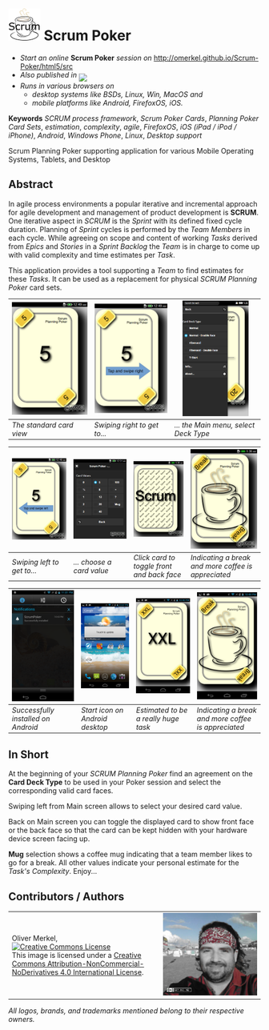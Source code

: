 <img alt="Scrum Planning Poker Cards" width="64" src="html5/src/img/icons/scrumpoker64.png" /> Scrum Poker
====================

* <em>Start an online</em> <b>Scrum Poker</b> <em>session on</em> http://omerkel.github.io/Scrum-Poker/html5/src
* <em>Also published in</em> <a href="https://marketplace.firefox.com/app/scrumpoker"><img align="middle" width="150px" src="https://marketplace.cdn.mozilla.net/media/fireplace/img/pretty/marketplace_logo.png" /></a>
* <em>Runs in various browsers on</em>
    * <em>desktop systems like BSDs, Linux, Win, MacOS and</em>
    * <em>mobile platforms like Android, FirefoxOS, iOS.</em>

__Keywords__ _SCRUM process framework_, _Scrum Poker Cards_, _Planning Poker Card Sets_, _estimation_, _complexity_, _agile_, _FirefoxOS_, _iOS (iPad / iPod / iPhone)_, _Android_, _Windows Phone_, _Linux_, _Desktop support_

Scrum Planning Poker supporting application for various Mobile Operating Systems, Tablets, and Desktop

Abstract
--------

<p>In agile process environments a popular iterative and incremental approach for
  agile development and management of product development is <strong>SCRUM</strong>.
  One iterative aspect in <em>SCRUM</em> is the <em>Sprint</em> with its defined
  fixed cycle duration. Planning of <em>Sprint</em> cycles is performed by the
  <em>Team Members</em> in each cycle. While agreeing on scope and content of
  working <em>Tasks</em> derived from <em>Epics</em> and <em>Stories</em> in
  a <em>Sprint Backlog</em> the <em>Team</em> is in charge to come up with valid
  complexity and time estimates per <em>Task</em>.</p>
<p>This application provides a tool supporting a <em>Team</em> to find estimates for these
  <em>Tasks</em>. It can be used as a replacement for physical <em>SCRUM Planning Poker</em>
  card sets.</p>
  
| <img src="res/cardview.png" alt="The standard card view" width="100%" /> | <img src="res/cardview_swipe_right.png" alt="Swiping right to get to..." width="100%" /> | <img src="res/swiperight-mainmenu.png" alt="... the Main menu" width="80%" /> |
| --- | --- | --- |
| _The standard card view_ | _Swiping right to get to..._ | _... the Main menu, select Deck Type_ |

| <img src="res/cardview_swipe_left.png" alt="Swiping left to get to..." width="100%" /> | <img src="res/cardvalues-normal.png" alt="... choose a card value" width="100%" /> | <img src="res/cardbackface.png" alt="Click card to toggle front and back face" width="100%" /> | <img src="res/ineedabreakandmorecoffee.png" alt="Indicating a break and more coffee is appreciated" width="100%" /> |
| --- | --- | --- | --- |
| _Swiping left to get to..._ | _... choose a card value_ | _Click card to toggle front and back face_ | _Indicating a break and more coffee is appreciated_ |

| <img src="res/acer_android_scrum_poker_installed.png" alt="Successfully installed on Android" width="100%" /> | <img src="res/acer_android_start_icons.png" alt="Start icon on Android desktop" width="100%" /> | <img src="res/acer_android_xxl.png" alt="Estimated to be a really huge task" width="100%" /> | <img src="res/acer_android_coffee_break.png" alt="Indicating a break and more coffee is appreciated" width="100%" /> |
| --- | --- | --- | --- |
| _Successfully installed on Android_ | _Start icon on Android desktop_ | _Estimated to be a really huge task_ | _Indicating a break and more coffee is appreciated_ |

In Short
--------

<p>At the beginning of your <em>SCRUM Planning Poker</em> find an agreement on the
  <strong>Card Deck Type</strong> to be used in your Poker session and select the
  corresponding valid card faces.</p>
<p>Swiping left from Main screen allows to select your desired card value.</p>
<p>Back on Main screen you can toggle the displayed card to show front face or the
  back face so that the card can be kept hidden with your hardware device screen
  facing up.</p>
<p><strong>Mug</strong> selection shows a coffee mug indicating that a team member likes
  to go for a break. All other values indicate your personal estimate for the
  <em>Task's Complexity</em>. Enjoy...</p>

Contributors / Authors
----------------------

<table>
  <tr>
    <td><p>Oliver Merkel,<br /><a rel="license" href="http://creativecommons.org/licenses/by-nc-nd/4.0/"><img alt="Creative Commons License" style="border-width:0" src="http://i.creativecommons.org/l/by-nc-nd/4.0/88x31.png" /></a><br />This image is licensed under a <a rel="license" href="http://creativecommons.org/licenses/by-nc-nd/4.0/">Creative Commons Attribution-NonCommercial-NoDerivatives 4.0 International License</a>.    
    </p>
    </td>
    <td width="40%"><img width="100%" ondragstart="return false;" alt="Oliver Merkel, Creative Commons License, This image is licensed under a Creative Commons Attribution-NonCommercial-NoDerivatives 4.0 International License." src="html5/src/img/oliver.jpg" /></td>
  </tr>
</table>

_All logos, brands, and trademarks mentioned belong to their respective owners._
